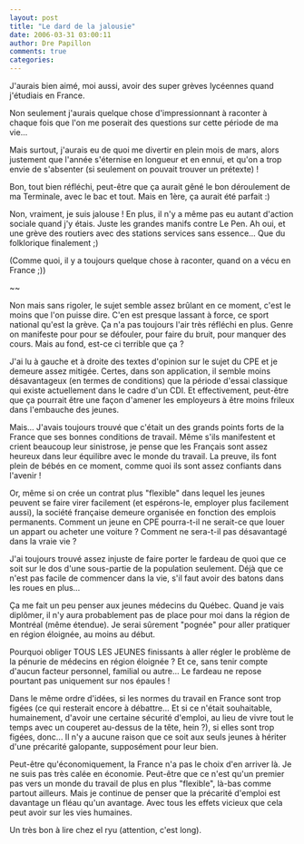 ```yaml
---
layout: post
title: "Le dard de la jalousie"
date: 2006-03-31 03:00:11
author: Dre Papillon
comments: true
categories: 
---
```



J'aurais bien aimé, moi aussi, avoir des super grèves lycéennes quand j'étudiais en France.

Non seulement j'aurais quelque chose d'impressionnant à raconter à chaque fois que l'on me poserait des questions sur cette période de ma vie...

Mais surtout, j'aurais eu de quoi me divertir en plein mois de mars, alors justement que l'année s'éternise en longueur et en ennui, et qu'on a trop envie de s'absenter (si seulement on pouvait trouver un prétexte) !

Bon, tout bien réfléchi, peut-être que ça aurait gêné le bon déroulement de ma Terminale, avec le bac et tout.  Mais en 1ère, ça aurait été parfait :)

Non, vraiment, je suis jalouse !  En plus, il n'y a même pas eu autant d'action sociale quand j'y étais.  Juste les grandes manifs contre Le Pen.  Ah oui, et une grève des routiers avec des stations services sans essence...  Que du folklorique finalement ;)

(Comme quoi, il y a toujours quelque chose à raconter, quand on a vécu en France ;))

~~

Non mais sans rigoler, le sujet semble assez brûlant en ce moment, c'est le moins que l'on puisse dire.  C'en est presque lassant à force, ce sport national qu'est la grève.  Ça n'a pas toujours l'air très réfléchi en plus.  Genre on manifeste pour pour se défouler, pour faire du bruit, pour manquer des cours.  Mais au fond, est-ce ci terrible que ça ?

J'ai lu à gauche et à droite des textes d'opinion sur le sujet du CPE et je demeure assez mitigée.  Certes, dans son application, il semble moins désavantageux (en termes de conditions) que la période d'essai classique qui existe actuellement dans le cadre d'un CDI.  Et effectivement, peut-être que ça pourrait être une façon d'amener les employeurs à être moins frileux dans l'embauche des jeunes.

Mais...  J'avais toujours trouvé que c'était un des grands points forts de la France que ses bonnes conditions de travail.  Même s'ils manifestent et crient beaucoup leur sinistrose, je pense que les Français sont assez heureux dans leur équilibre avec le monde du travail.  La preuve, ils font plein de bébés en ce moment, comme quoi ils sont assez confiants dans l'avenir !

Or, même si on crée un contrat plus "flexible" dans lequel les jeunes peuvent se faire virer facilement (et espérons-le, employer plus facilement aussi), la société française demeure organisée en fonction des emplois permanents.  Comment un jeune en CPE pourra-t-il ne serait-ce que louer un appart ou acheter une voiture ?  Comment ne sera-t-il pas désavantagé dans la vraie vie ?

J'ai toujours trouvé assez injuste de faire porter le fardeau de quoi que ce soit sur le dos d'une sous-partie de la population seulement.  Déjà que ce n'est pas facile de commencer dans la vie, s'il faut avoir des batons dans les roues en plus...

Ça me fait un peu penser aux jeunes médecins du Québec.  Quand je vais diplômer, il n'y aura probablement pas de place pour moi dans la région de Montréal (même étendue).  Je serai sûrement "pognée" pour aller pratiquer en région éloignée, au moins au début.

Pourquoi obliger TOUS LES JEUNES finissants à aller régler le problème de la pénurie de médecins en région éloignée ?  Et ce, sans tenir compte d'aucun facteur personnel, familial ou autre...  Le fardeau ne repose pourtant pas uniquement sur nos épaules !

Dans le même ordre d'idées, si les normes du travail en France sont trop figées (ce qui resterait encore à débattre...  Et si ce n'était souhaitable, humainement, d'avoir une certaine sécurité d'emploi, au lieu de vivre tout le temps avec un couperet au-dessus de la tête, hein ?), si elles sont trop figées, donc...  Il n'y a aucune raison que ce soit aux seuls jeunes à hériter d'une précarité galopante, supposément pour leur bien.

Peut-être qu'économiquement, la France n'a pas le choix d'en arriver là.  Je ne suis pas très calée en économie.  Peut-être que ce n'est qu'un premier pas vers un monde du travail de plus en plus "flexible", là-bas comme partout ailleurs.  Mais je continue de penser que la précarité d'emploi est davantage un fléau qu'un avantage.  Avec tous les effets vicieux que cela peut avoir sur les vies humaines.

Un très bon  à lire chez el ryu (attention, c'est long).